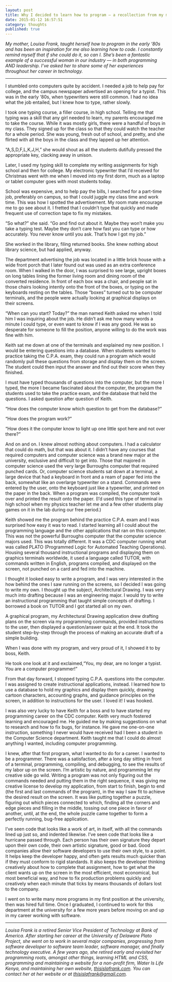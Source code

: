 ```yaml
---
layout: post
title: Why I decided to learn how to program – a recollection from my mother
date: 2015-01-12 16:57:51
category: thoughts
published: true
---
```


<i>My mother, Louisa Frank, taught herself how to program in the early ‘80s and has been an inspiration for me also learning how to code. I constantly remind myself that if she could do it, so can I. She’s been a fantastic example of a successful woman in our industry — in both programming AND leadership. I’ve asked her to share some of her experiences throughout her career in technology.</i>

<hr>

I stumbled onto computers quite by accident. I needed a job to help pay for college, and the campus newspaper advertised an opening for a typist. This was in the early ‘80s, when typewriters were still common. I had no idea what the job entailed, but I knew how to type, rather slowly.

I took one typing course, a filler course, in high school. Telling me that typing was a skill that any girl needed to learn, my parents encouraged me to take the course. While it was mostly girls, there were a handful of boys in my class. They signed up for the class so that they could watch the teacher for a whole period. She was young, fresh out of school, and pretty, and she flirted with all the boys in the class and they lapped up her attention.

“A,S,D,F,L,K,J,H,” she would shout as all the students dutifully pressed the appropriate key, clacking away in unison.

Later, I used my typing skill to complete my writing assignments for high school and then for college. My electronic typewriter that I’d received for Christmas went with me when I moved into my first dorm, much as a laptop or tablet computer goes with most students today.

School was expensive, and to help pay the bills, I searched for a part-time job, preferably on campus, so that I could juggle my class time and work time. This was how I spotted the advertisement. My room mate encourage me to go see about it. I fretted that I couldn’t type that quickly and made frequent use of correction tape to fix my mistakes.

“So what?” she said. “Go and find out about it. Maybe they won’t make you take a typing test. Maybe they don’t care how fast you can type or how accurately. You never know until you ask. That’s how I got my job.”

She worked in the library, filing returned books. She knew nothing about library science, but had applied, anyway.

The department advertising the job was located in a little brick house with a wide front porch that I later found out was used as an extra conference room. When I walked in the door, I was surprised to see large, upright boxes on long tables lining the former living room and dining room of the converted residence. In front of each box was a chair, and people sat in those chairs looking intently onto the front of the boxes, or typing on the keyboards resting on the tables. Those “boxes” turned out to be computer terminals, and the people were actually looking at graphical displays on their screens.

“When can you start? Today?” the man named Keith asked me when I told him I was inquiring about the job. He didn’t ask me how many words a minute I could type, or even want to know if I was any good. He was so desperate for someone to fill the position, anyone willing to do the work was fine with him.

Keith sat me down at one of the terminals and explained my new position. I would be entering questions into a database. When students wanted to practice taking the C.P.A. exam, they could run a program which would randomly pull these questions from storage and display them on the screen. The student could then input the answer and find out their score when they finished.

I must have typed thousands of questions into the computer, but the more I typed, the more I became fascinated about the computer, the program the students used to take the practice exam, and the database that held the questions. I asked question after question of Keith.

“How does the computer know which question to get from the database?”

“How does the program work?”

“How does it the computer know to light up one little spot here and not over there?”

And on and on. I knew almost nothing about computers. I had a calculator that could do math, but that was about it. I didn’t have any courses that required computers and computer science was a brand new major at the university, exclusive and difficult to get into. Those that majored in computer science used the very large Burroughs computer that required punched cards. Or, computer science students sat down at a terminal, a large device that had a keyboard in front and a ream of paper fed into the back, somewhat like an overlarge typewriter on a stand. Commands were entered by the user, onto the keyboard just like a typewriter, and printed on the paper in the back. When a program was compiled, the computer took over and printed the result onto the paper. (I’d used this type of terminal in high school when my physics teacher let me and a few other students play games on it in the lab during our free period.)

Keith showed me the program behind the practice C.P.A. exam and I was surprised how easy it was to read. I started learning all I could about the programming language and the other applications that ran on this computer. This was not the powerful Burroughs computer that the computer science majors used. This was totally different. It was a CDC computer running what was called PLATO (Programmed Logic for Automated Teaching Operations). Housing several thousand instructional programs and displaying them on graphics terminals worldwide, it used a language called TUTOR, with commands written in English, programs compiled, and displayed on the screen, not punched on a card and fed into the machine.

I thought it looked easy to write a program, and I was very interested in the how behind the ones I saw running on the screens, so I decided I was going to write my own. I thought up the subject, Architectural Drawing. I was very much into drafting because I was an engineering major. I would try to write an instructional programming that taught simple concepts of drafting. I borrowed a book on TUTOR and I got started all on my own.

A graphical program, my Architectural Drawing application drew drafting plans on the screen via my programming commands, provided instructions to the user, then displayed a question/answer quiz at the end. It took the student step-by-step through the process of making an accurate draft of a simple building.

When I was done with my program, and very proud of it, I showed it to by boss, Keith.

He took one look at it and exclaimed,“You, my dear, are no longer a typist. You are a computer programmer!”

From that day forward, I stopped typing C.P.A. questions into the computer. I was assigned to create instructional applications, instead. I learned how to use a database to hold my graphics and display them quickly, drawing cartoon characters, accounting graphs, and guidance principles on the screen, in addition to instructions for the user. I loved it! I was hooked.

I was also very lucky to have Keith for a boss and to have started my programming career on the CDC computer. Keith very much fostered learning and encouraged me. He guided me by making suggestions on what to research and how to fix bugs, for instance. He gave me one-on-one instruction, something I never would have received had I been a student in the Computer Science department. Keith taught me that I could do almost anything I wanted, including computer programming.

I knew, after that first program, what I wanted to do for a career. I wanted to be a programmer. There was a satisfaction, after a long day sitting in front of a terminal, programming, compiling, and debugging, to see the results of my labor up on the screen. I’m artistic by nature, and programming let my creative side go wild. Writing a program was not only figuring out the commands needed and putting them in the right sequence, it was giving me creative license to develop my application, from start to finish, begin to end (the first and last commands of the program), in the way I saw fit to achieve the desired result on the screen. It was like putting together a puzzle, figuring out which pieces connected to which, finding all the corners and edge pieces and filling in the middle, tossing out one piece in favor of another, until, at the end, the whole puzzle came together to form a perfectly running, bug-free application.

I’ve seen code that looks like a work of art, in itself, with all the commands lined up just so, and indented likewise. I’ve seen code that looks like a hurricane passed through. Each person has their own signature they depart upon their own code, their own artistic signature, good or bad. Good companies allow their software developers to use their own style, to a point. It helps keep the developer happy, and often gets results much quicker than if they must conform to rigid standards. It also keeps the developer thinking creatively about how to complete that assignment, how to get what the client wants up on the screen in the most efficient, most economical, but most beneficial way, and how to fix production problems quickly and creatively when each minute that ticks by means thousands of dollars lost to the company.

I went on to write many more programs in my first position at the university, then was hired full time. Once I graduated, I continued to work for this department at the university for a few more years before moving on and up in my career working with software.

<hr>

<i>Louisa Frank is a retired Senior Vice President of Technology at Bank of America. After starting her career at the University of Delaware Plato Project, she went on to work in several major companies, progressing from software developer to software team leader, software manager, and finally technology executive. A few years ago, she retired early and revisited her programming roots, amongst other things, learning HTML and CSS, programming and maintaining a website for a non-profit firm, Water Is Life Kenya, and maintaining her own website, <a href="http://thisislafrank.com">thisislafrank.com</a>. You can contact her at her website or at <a href="mailto:thisislafrank@gmail.com">thisislafrank@gmail.com</a>.</i>